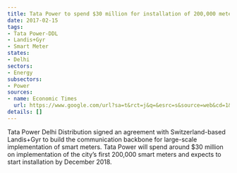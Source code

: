 ```yaml
---
title: Tata Power to spend $30 million for installation of 200,000 meters in Delhi
date: 2017-02-15
tags:
- Tata Power-DDL
- Landis+Gyr
- Smart Meter
states:
- Delhi
sectors:
- Energy
subsectors:
- Power
sources:
- name: Economic Times
  url: https://www.google.com/url?sa=t&rct=j&q=&esrc=s&source=web&cd=1&cad=rja&uact=8&ved=0ahUKEwjZufu_3o3SAhXKiFQKHel-AZkQFggcMAA&url=http%3A%2F%2Feconomictimes.indiatimes.com%2Findustry%2Fenergy%2Fpower%2Ftpddl-to-start-phase-i-of-smart-meters-installation-december-2018%2Farticleshow%2F57039743.cms&usg=AFQjCNFvpQzuJNDf4Aiv6AXir27PO2p9mg&sig2=M0fvrmLNaCWdfhn7Ygm0yw
details: []
---
```


Tata Power Delhi Distribution signed an agreement with Switzerland-based Landis+Gyr to build the communication backbone for large-scale implementation of smart meters. Tata Power will spend around $30 million on implementation of the city’s first 200,000 smart meters and expects to start installation by December 2018.
